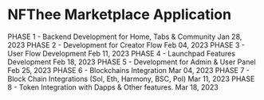 # NFThee Marketplace Application

PHASE 1 - Backend Development for Home, Tabs & Community		Jan 28, 2023
PHASE 2 - Development for Creator Flow				Feb 04, 2023
PHASE 3 - User Flow Development					Feb 11, 2023
PHASE 4 - Launchpad Features Development				Feb 18, 2023
PHASE 5 - Development for Admin & User Panel			Feb 25, 2023
PHASE 6 - Blockchains Integration					Mar 04, 2023
PHASE 7 - Block Chain Integrations (Sol, Eth, Harmony, BSC, Pol)	Mar 11, 2023
PHASE 8 - Token Integration with Dapps & Other features.		Mar 18, 2023	
